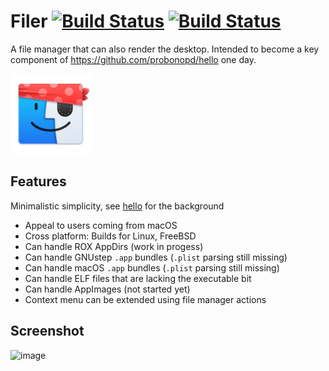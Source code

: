 # Filer [![Build Status](https://travis-ci.com/probonopd/filer.svg)](https://travis-ci.com/probonopd/filer) [![Build Status](https://api.cirrus-ci.com/github/probonopd/filer.svg)](https://cirrus-ci.com/github/probonopd/filer)

A file manager that can also render the desktop. Intended to become a key component of https://github.com/probonopd/hello one day.

![](filer/icons/filer-128.png)

## Features

Minimalistic simplicity, see [hello](https://github.com/probonopd/hello) for the background

* Appeal to users coming from macOS
* Cross platform: Builds for Linux, FreeBSD
* Can handle ROX AppDirs (work in progess)
* Can handle GNUstep `.app` bundles (`.plist` parsing still missing)
* Can handle macOS `.app` bundles (`.plist` parsing still missing)
* Can handle ELF files that are lacking the executable bit
* Can handle AppImages (not started yet)
* Context menu can be extended using file manager actions

## Screenshot

![image](https://user-images.githubusercontent.com/2480569/92018367-5dcde880-ed55-11ea-82b7-98007bea388d.png)
